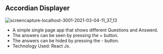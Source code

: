 ## Accordian Displayer
![screencapture-localhost-3001-2021-03-04-11_37_13](https://user-images.githubusercontent.com/68294925/109919780-43160580-7cdf-11eb-843c-45aeb96566a0.png)

* A simple single page app that shows different Questions and Answerd.
* The answers can be seen by pressing the + button.
* The answers can be hided by pressing the - button.
* Technology Used: React Js.
